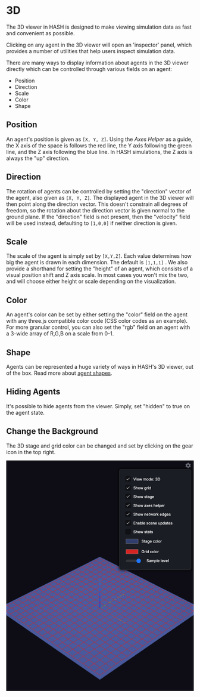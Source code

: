 # 3D

The 3D viewer in HASH is designed to make viewing simulation data as fast and convenient as possible.

Clicking on any agent in the 3D viewer will open an 'inspector' panel, which provides a number of utilities that help users inspect simulation data.

There are many ways to display information about agents in the 3D viewer directly which can be controlled through various fields on an agent:

* Position
* Direction
* Scale
* Color
* Shape

## Position

An agent's position is given as `[X, Y, Z]`. Using the _Axes Helper_ as a guide, the X axis of the space is follows the red line, the Y axis following the green line, and the Z axis following the blue line. In HASH simulations, the Z axis is always the "up" direction.

## Direction

The rotation of agents can be controlled by setting the "direction" vector of the agent, also given as `[X, Y, Z]`. The displayed agent in the 3D viewer will then point along the direction vector. This doesn't constrain all degrees of freedom, so the rotation about the direction vector is given normal to the ground plane. If the "direction" field is not present, then the "velocity" field will be used instead, defaulting to `[1,0,0]` if neither direction is given.

## Scale

The scale of the agent is simply set by `[X,Y,Z]`. Each value determines how big the agent is drawn in each dimension. The default is `[1,1,1]` . We also provide a shorthand for setting the "height" of an agent, which consists of a visual position shift and Z axis scale. In most cases you won't mix the two, and will choose either height or scale depending on the visualization.

## Color

An agent's color can be set by either setting the "color" field on the agent with any three.js compatible color code \(CSS color codes as an example\). For more granular control, you can also set the "rgb" field on an agent with a 3-wide array of R,G,B on a scale from 0-1.

## Shape

Agents can be represented a huge variety of ways in HASH's 3D viewer, out of the box. Read more about [agent shapes](https://docs.hash.ai/core/anatomy-of-an-agent/visualization/shapes).

## Hiding Agents

It's possible to hide agents from the viewer. Simply, set "hidden" to true on the agent state.

## Change the Background

The 3D stage and grid color can be changed and set by clicking on the gear icon in the top right.

![](../../.gitbook/assets/image%20%2868%29.png)

